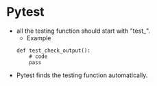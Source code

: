 # Pytest


- all the testing function should start with "test_".
	- Example 
	``` 
	def test_check_output():
		# code
		pass
	```
- Pytest finds the testing function automatically.
